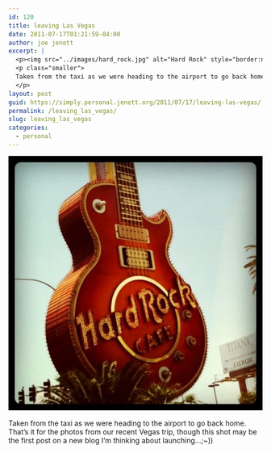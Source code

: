 ```yaml
---
id: 120
title: leaving Las Vegas
date: 2011-07-17T01:21:59-04:00
author: joe jenett
excerpt: |
  <p><img src="../images/hard_rock.jpg" alt="Hard Rock" style="border:none;" /></p>
  <p class="smaller">
  Taken from the taxi as we were heading to the airport to go back home. That's it for the photos from our recent Vegas trip, though this shot may be the first post on a new blog I'm thinking about launching...;~))
  </p>
layout: post
guid: https://simply.personal.jenett.org/2011/07/17/leaving-las-vegas/
permalink: /leaving_las_vegas/
slug: leaving_las_vegas
categories:
  - personal
---
```

<img src="../images/hard_rock.jpg" alt="Hard Rock" style="border:none;" />

<p class="smaller">
  Taken from the taxi as we were heading to the airport to go back home. That’s it for the photos from our recent Vegas trip, though this shot may be the first post on a new blog I’m thinking about launching...;~))
</p>